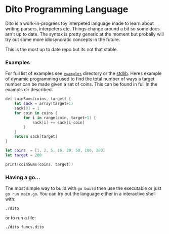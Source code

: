 # Dito Programming Language

Dito is a work-in-progress toy interpeted language made to learn about writing parsers, interpeters etc. Things change around a bit so some docs arn't up to date. The syntax is pretty generic at the moment but probally will try out some more idiosyncratic concepts in the future.

This is the most up to date repo but its not that stable.

### Examples

For full list of examples see [`examples`](examples/) directory or the [stdlib](lib/std.dito).
Heres example of dynamic programming used to find the total number of ways a target number can
be made given a set of coins. This can be found in full in the exampls dir described.

```swift
def coinSums(coins, target) {
    let sack = array(target+1)
    sack[0] = 1
    for coin in coins {
        for i in range(coin, target+1) {
            sack[i] += sack[i-coin]
        }
    }
    return sack[target]
}

let coins  = [1, 2, 5, 10, 20, 50, 100, 200]
let target = 200

print(coinSums(coins, target))
```

### Having a go...

The most simple way to build with `go build` then use the executable or just `go run main.go`. You can try out the language either in a interactive shell with:

    ./dito

or to run a file:

    ./dito funcs.dito

